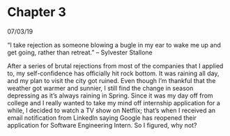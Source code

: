 # Chapter 3

07/03/19

“I take rejection as someone blowing a bugle in my ear to wake me up and get going, rather than retreat.” – Sylvester Stallone 

After a series of brutal rejections from most of the companies that I applied to, my self-confidence has officially hit rock bottom. It was raining all day, and my plan to visit the city got ruined. Even though I’m thankful that the weather got warmer and sunnier, I still find the change in season depressing as it’s always raining in Spring. Since it was my day off from college and I really wanted to take my mind off internship application for a while, I decided to watch a TV show on Netflix; that’s when I received an email notification from LinkedIn saying Google has reopened their application for Software Engineering Intern. So I figured, why not? 
